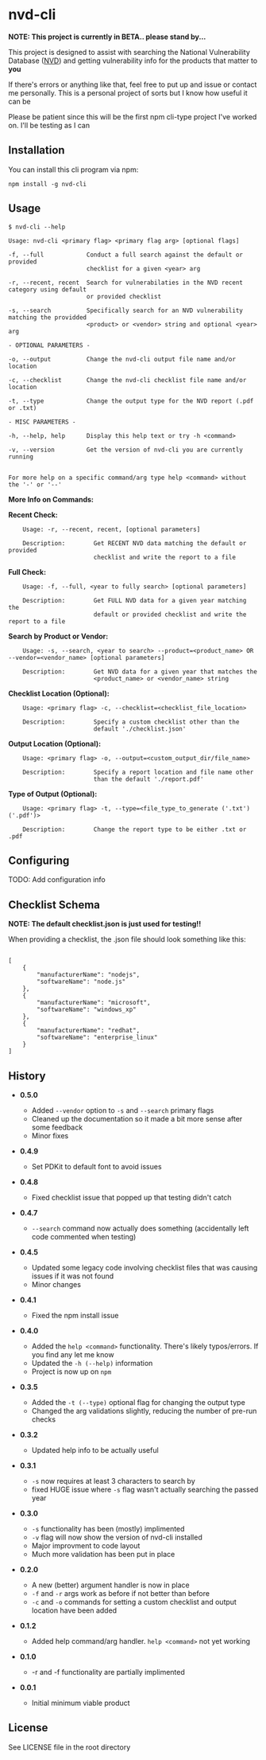 # nvd-cli

**NOTE: This project is currently in BETA.. please stand by...**

This project is designed to assist with searching the National Vulnerability Database 
([NVD](https://nvd.nist.gov/)) and getting vulnerability info for the products that matter to **you**

If there's errors or anything like that, feel free to put up and issue or contact me personally.
This is a personal project of sorts but I know how useful it can be

Please be patient since this will be the first npm cli-type project I've worked on. I'll be testing as I can


## Installation

You can install this cli program via npm:

```
npm install -g nvd-cli
```

## Usage

```
$ nvd-cli --help

Usage: nvd-cli <primary flag> <primary flag arg> [optional flags]

-f, --full            Conduct a full search against the default or provided 
                      checklist for a given <year> arg

-r, --recent, recent  Search for vulnerabilaties in the NVD recent category using default 
                      or provided checklist

-s, --search          Specifically search for an NVD vulnerability matching the providded 
                      <product> or <vendor> string and optional <year> arg

- OPTIONAL PARAMETERS -

-o, --output          Change the nvd-cli output file name and/or location

-c, --checklist       Change the nvd-cli checklist file name and/or location

-t, --type            Change the output type for the NVD report (.pdf or .txt)

- MISC PARAMETERS -

-h, --help, help      Display this help text or try -h <command>

-v, --version         Get the version of nvd-cli you are currently running


For more help on a specific command/arg type help <command> without the '-' or '--'

```

**More Info on Commands:**


**Recent Check:**
```
    Usage: -r, --recent, recent, [optional parameters]

    Description:        Get RECENT NVD data matching the default or provided
                        checklist and write the report to a file
```

**Full Check:**
```
    Usage: -f, --full, <year to fully search> [optional parameters]
    
    Description:        Get FULL NVD data for a given year matching the 
                        default or provided checklist and write the report to a file
```


**Search by Product or Vendor:**
```
    Usage: -s, --search, <year to search> --product=<product_name> OR --vendor=<vendor_name> [optional parameters]
        
    Description:        Get NVD data for a given year that matches the 
                        <product_name> or <vendor_name> string
```

**Checklist Location (Optional):**
```
    Usage: <primary flag> -c, --checklist=<checklist_file_location>
            
    Description:        Specify a custom checklist other than the
                        default './checklist.json'
```

**Output Location (Optional):**
```
    Usage: <primary flag> -o, --output=<custom_output_dir/file_name>
                
    Description:        Specify a report location and file name other
                        than the default './report.pdf'
```

**Type of Output (Optional):**
```
    Usage: <primary flag> -t, --type=<file_type_to_generate ('.txt') ('.pdf')>
                    
    Description:        Change the report type to be either .txt or .pdf
```


## Configuring

TODO: Add configuration info

## Checklist Schema

**NOTE: The default checklist.json is just used for testing!!**

When providing a checklist, the .json file should look something like this:

```

[
    {
        "manufacturerName": "nodejs",
        "softwareName": "node.js"
    },
    {
        "manufacturerName": "microsoft",
        "softwareName": "windows_xp"
    },
    {
        "manufacturerName": "redhat",
        "softwareName": "enterprise_linux"
    }
]

```

## History

- **0.5.0**
    - Added `--vendor` option to `-s` and `--search` primary flags
    - Cleaned up the documentation so it made a bit more sense after some feedback
    - Minor fixes


- **0.4.9**
    - Set PDKit to default font to avoid issues

- **0.4.8**
    - Fixed checklist issue that popped up that testing didn't catch

- **0.4.7**
    - `--search` command now actually does something (accidentally left code commented when testing)


- **0.4.5**
    - Updated some legacy code involving checklist files that was causing issues if it was not found
    - Minor changes


- **0.4.1**
    - Fixed the npm install issue


- **0.4.0**
    - Added the `help <command>` functionality. There's likely typos/errors. If you find any let me know
    - Updated the `-h (--help)` information
    - Project is now up on `npm`


- **0.3.5**
    - Added the `-t (--type)` optional flag for changing the output type
    - Changed the arg validations slightly, reducing the number of pre-run checks


- **0.3.2**
    - Updated help info to be actually useful


- **0.3.1**
    - `-s` now requires at least 3 characters to search by
    - fixed HUGE issue where `-s` flag wasn't actually searching the passed year


- **0.3.0**
    - `-s` functionality has been (mostly) implimented
    - `-v` flag will now show the version of nvd-cli installed
    - Major improvment to code layout
    - Much more validation has been put in place


- **0.2.0**
    - A new (better) argument handler is now in place
    - `-f` and `-r` args work as before if not better than before
    - `-c` and `-o` commands for setting a custom checklist and output location have been added


- **0.1.2**
    - Added help command/arg handler.  `help <command>` not yet working


- **0.1.0**
    - -r and -f functionality are partially implimented


- **0.0.1**
    - Initial minimum viable product


## License

See LICENSE file in the root directory
